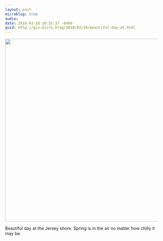 ```yaml
---
layout: post
microblog: true
audio: 
date: 2018-03-18 10:55:37 -0400
guid: http://gio.micro.blog/2018/03/18/beautiful-day-at.html
---
```


<a href="http://microblog.stevegio.net/uploads/2018/0b63630c01.jpg"><img src="http://microblog.stevegio.net/uploads/2018/0b63630c01.jpg" width="600" height="450" style="height: auto;" class="sunlit_image" /></a>

Beautiful day at the Jersey shore. Spring is in the air no matter how chilly it may be. 
